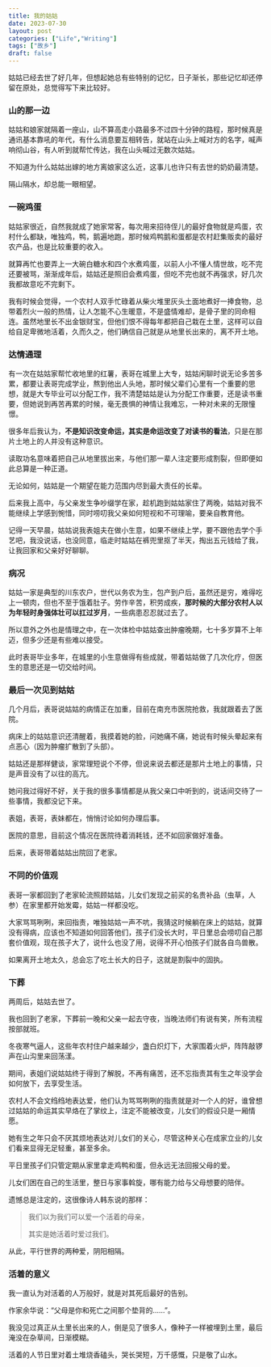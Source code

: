 ```yaml
---
title: 我的姑姑
date: 2023-07-30
layout: post
categories: ["Life","Writing"]
tags: ["故乡"]
draft: false
---
```


姑姑已经去世了好几年，但想起她总有些特别的记忆，日子渐长，那些记忆却还停留在原处，总觉得写下来比较好。

### 山的那一边

姑姑和娘家就隔着一座山，山不算高走小路最多不过四十分钟的路程，那时候真是通讯基本靠吼的年代，有什么消息要互相转告，就站在山头上喊对方的名字，喊声响彻山谷，有人听到就帮忙传达，我在山头喊过无数次姑姑。

不知道为什么姑姑出嫁的地方离娘家这么近，这事儿也许只有去世的奶奶最清楚。

隔山隔水，却总能一眼相望。

### 一碗鸡蛋

姑姑家很近，自然我就成了她家常客，每次用来招待侄儿的最好食物就是鸡蛋，农村什么都缺，唯独鸡，鸭，鹅遍地跑，那时候鸡鸭鹅和蛋都是农村赶集贩卖的最好农产品，也是比较重要的收入。

就算再忙也要弄上一大碗白糖水和四个水煮鸡蛋，以前人小不懂人情世故，吃不完还要被骂，渐渐成年后，姑姑还是照旧会煮鸡蛋，但吃不完也就不再强求，好几次我都故意吃不完剩下。

我有时候会觉得，一个农村人双手忙碌着从柴火堆里灰头土面地煮好一捧食物，总带着烈火一般的热情，让人怎能不心生暖意，不是盛情难却，是骨子里的同命相连。虽然地里长不出金银财宝，但他们恨不得每年都把自己栽在土里，这样可以自给自足卑微地活着，久而久之，他们确信自己就是从地里长出来的，离不开土地。

### 达情通理

有一次在姑姑家帮忙收地里的红薯，表哥在城里上大专，姑姑闲聊时说无论多苦多累，都要让表哥完成学业，熬到他出人头地，那时候父辈们心里有一个重要的思想，就是大专毕业可以分配工作，我不清楚姑姑是认为分配工作重要，还是读书重要，但她说到再苦再累的时候，毫无畏惧的神情让我难忘，一种对未来的无限憧憬。

很多年后我认为，**不是知识改变命运，其实是命运改变了对读书的看法**，只是在那片土地上的人并没有这种意识。

读取功名意味着把自己从地里拔出来，与他们那一辈人注定要形成割裂，但即便如此总算是一种正道。

无论如何，姑姑是一个期望在能力范围内尽到最大责任的长辈。

后来我上高中，与父亲发生争吵缀学在家，趁机跑到姑姑家住了两晚，姑姑对我不能继续上学感到惋惜，同时唠叨我父亲如何短视和不可理喻，要亲自教育他。

记得一天早晨，姑姑说我表姐夫在做小生意，如果不继续上学，要不跟他去学个手艺吧，我没说话，也没同意，临走时姑姑在裤兜里抠了半天，掏出五元钱给了我，让我回家和父亲好好聊聊。

### 病况

姑姑一家是典型的川东农户，世代以务农为生，包产到户后，虽然还是穷，难得吃上一顿肉，但也不至于饿着肚子。劳作辛苦，积劳成疾，**那时候的大部分农村人以为年轻时身强体壮可以扛过岁月**，一些病患忍忍就过去了。

所以意外之外也是情理之中，在一次体检中姑姑查出肿瘤晚期，七十多岁算不上年迈，但多少还是有些难以接受。

此时表哥毕业多年，在城里的小生意做得有些成就，带着姑姑做了几次化疗，但医生的意思还是一切交给时间。

### 最后一次见到姑姑

几个月后，表哥说姑姑的病情正在加重，目前在南充市医院抢救，我就跟着去了医院。

病床上的姑姑意识还清醒着，我摸着她的脸，问她痛不痛，她说有时候头晕起来有点恶心（因为肿瘤扩散到了头部）。

姑姑还是那样健谈，家常理短说个不停，但说来说去都还是那片土地上的事情，只是声音没有了以往的高亢。

她问我过得好不好，关于我的很多事情都是从我父亲口中听到的，说话间交待了一些事情，我都没记下来。

表姐，表哥，表妹都在，悄悄讨论如何办理后事。

医院的意思，目前这个情况在医院待着消耗钱，还不如回家做好准备。

后来，表哥带着姑姑出院回了老家。

### 不同的价值观

表哥一家都回到了老家轮流照顾姑姑，儿女们发现之前买的名贵补品（虫草，人参）在家里都开始发霉，姑姑一样都没吃。

大家骂骂咧咧，来回指责，唯独姑姑一声不吭，我猜这时候躺在床上的姑姑，就算没有得病，应该也不知道如何回答他们，孩子们没长大时，平日里总会唠叨自己那套价值观，现在孩子大了，说什么也没了用，说得不开心怕孩子们就各自鸟兽散。

如果离开土地太久，总会忘了吃土长大的日子，这就是割裂中的固执。

### 下葬

两周后，姑姑去世了。

我也回到了老家，下葬前一晚和父亲一起去守夜，当晚法师们有说有笑，所有流程按部就班。

冬夜寒气逼人，这些年农村住户越来越少，盏白炽灯下，大家围着火炉，阵阵敲锣声在山沟里来回荡漾。

期间，表姐们说姑姑终于得到了解脱，不再有痛苦，还不忘指责其有生之年没学会如何放下，去享受生活。

农村人不会文绉绉地表达爱，他们认为骂骂咧咧的指责就是对一个人的好，谁曾想过姑姑的命运其实早烙在了掌纹上，注定不能被改变，儿女们的假设只是一厢情愿。

她有生之年只会不厌其烦地表达对儿女们的关心，尽管这种关心在成家立业的儿女们看来显得无足轻重，甚至多余。

平日里孩子们只管定期从家里拿走鸡鸭和蛋，但永远无法回报父母的爱。

儿女们困在自己的生活里，整日与家事斡旋，哪有能力给与父母想要的陪伴。

遗憾总是注定的，这很像诗人韩东说的那样：

> 我们以为我们可以爱一个活着的母亲，
> 
> 其实是她活着时爱过我们。

从此，平行世界的两种爱，阴阳相隔。

### 活着的意义

我一直认为对活着的人万般好，就是对其死后最好的告别。

作家余华说：“父母是你和死亡之间那个垫背的......”。

我没见过真正从土里长出来的人，倒是见了很多人，像种子一样被埋到土里，最后淹没在杂草间，日渐模糊。

活着的人节日里对着土堆烧香磕头，哭长哭短，万千感慨，只是敬了山水。